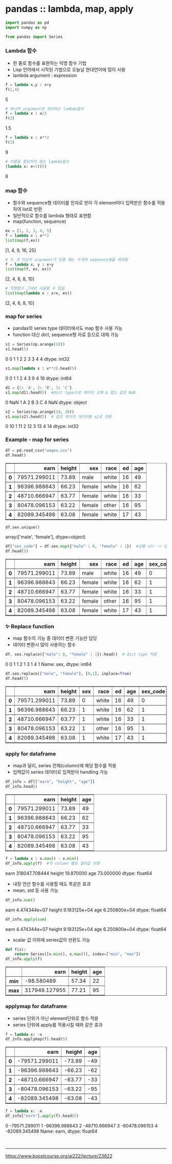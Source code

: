 # pandas :: lambda, map, apply


```python
import pandas as pd
import numpy as np
```


```python
from pandas import Series
```

### Lambda 함수

- 한 줄로 함수를 표현하는 익명 함수 기법
- Lisp 언어에서 시작된 기법으로 오늘날 현대언어에 많이 사용
- lambda argument : expression


```python
f = lambda x,y : x+y
f(1,4)
```




   5




```python
# 하나의 argument만 처리하는 lambda함수
f = lambda x : x/2
f(3)
```




   1.5




```python
f = lambda x : x**2
f(3)
```




   9




```python
# 이름을 할당하지 않는 lambda함수
(lambda x: x+1)(5)
```




   6



### map 함수

- 함수와 sequence형 데이터를 인자로 받아 각 element마다 입력받은 함수를 적용하여 list로 반환
- 일반적으로 함수를 lambda 형태로 표현함
- map(function, sequence)


```python
ex = [1, 2, 3, 4, 5]
f = lambda x : x**2
list(map(f,ex))
```




   [1, 4, 9, 16, 25]




```python
# 두 개 이상의 argument가 있을 때는 두개의 sequence형을 써야함
f = lambda x, y : x+y
list(map(f, ex, ex))
```




   [2, 4, 6, 8, 10]




```python
# 익명함수 그대로 사용할 수 있음
list(map(lambda x : x+x, ex))
```




   [2, 4, 6, 8, 10]



### map for series

- pandas의 series type 데이터에서도 map 함수 사용 가능
- function 대신 dict, sequence형 자료 등으로 대체 가능


```python
s1 = Series(np.arange(10))
s1.head(5)
```




   0    0
    1    1
    2    2
    3    3
    4    4
    dtype: int32




```python
s1.map(lambda x : x**2).head(5)
```




   0     0
    1     1
    2     4
    3     9
    4    16
    dtype: int64




```python
d1 = {1: 'A', 2: 'B', 3: 'C'}
s1.map(d1).head(5)  #dict type으로 데이터 교체 & 없는 값은 NaN
```




   0    NaN
    1      A
    2      B
    3      C
    4    NaN
    dtype: object




```python
s2 = Series(np.arange(10, 20))
s1.map(s2).head(5)  # 같은 위치의 데이터를 s2로 전환
```




   0    10
    1    11
    2    12
    3    13
    4    14
    dtype: int32



### Example - map for series


```python
df = pd.read_csv("wages.csv")
df.head()
```




<div>
<style scoped>
    .dataframe tbody tr th:only-of-type {
        vertical-align: middle;
    }

    .dataframe tbody tr th {
        vertical-align: top;
    }

    .dataframe thead th {
        text-align: right;
    }
</style>
<table border="1" class="dataframe">
  <thead>
    <tr style="text-align: right;">
      <th></th>
      <th>earn</th>
      <th>height</th>
      <th>sex</th>
      <th>race</th>
      <th>ed</th>
      <th>age</th>
    </tr>
  </thead>
  <tbody>
    <tr>
      <th>0</th>
      <td>79571.299011</td>
      <td>73.89</td>
      <td>male</td>
      <td>white</td>
      <td>16</td>
      <td>49</td>
    </tr>
    <tr>
      <th>1</th>
      <td>96396.988643</td>
      <td>66.23</td>
      <td>female</td>
      <td>white</td>
      <td>16</td>
      <td>62</td>
    </tr>
    <tr>
      <th>2</th>
      <td>48710.666947</td>
      <td>63.77</td>
      <td>female</td>
      <td>white</td>
      <td>16</td>
      <td>33</td>
    </tr>
    <tr>
      <th>3</th>
      <td>80478.096153</td>
      <td>63.22</td>
      <td>female</td>
      <td>other</td>
      <td>16</td>
      <td>95</td>
    </tr>
    <tr>
      <th>4</th>
      <td>82089.345498</td>
      <td>63.08</td>
      <td>female</td>
      <td>white</td>
      <td>17</td>
      <td>43</td>
    </tr>
  </tbody>
</table>
</div>




```python
df.sex.unique()
```




   array(['male', 'female'], dtype=object)




```python
df["sex_code"] = df.sex.map({"male" : 0, "female" : 1})  #성별 str -> 성별 code
df.head(5)
```




<div>
<style scoped>
    .dataframe tbody tr th:only-of-type {
        vertical-align: middle;
    }

    .dataframe tbody tr th {
        vertical-align: top;
    }

    .dataframe thead th {
        text-align: right;
    }
</style>
<table border="1" class="dataframe">
  <thead>
    <tr style="text-align: right;">
      <th></th>
      <th>earn</th>
      <th>height</th>
      <th>sex</th>
      <th>race</th>
      <th>ed</th>
      <th>age</th>
      <th>sex_code</th>
    </tr>
  </thead>
  <tbody>
    <tr>
      <th>0</th>
      <td>79571.299011</td>
      <td>73.89</td>
      <td>male</td>
      <td>white</td>
      <td>16</td>
      <td>49</td>
      <td>0</td>
    </tr>
    <tr>
      <th>1</th>
      <td>96396.988643</td>
      <td>66.23</td>
      <td>female</td>
      <td>white</td>
      <td>16</td>
      <td>62</td>
      <td>1</td>
    </tr>
    <tr>
      <th>2</th>
      <td>48710.666947</td>
      <td>63.77</td>
      <td>female</td>
      <td>white</td>
      <td>16</td>
      <td>33</td>
      <td>1</td>
    </tr>
    <tr>
      <th>3</th>
      <td>80478.096153</td>
      <td>63.22</td>
      <td>female</td>
      <td>other</td>
      <td>16</td>
      <td>95</td>
      <td>1</td>
    </tr>
    <tr>
      <th>4</th>
      <td>82089.345498</td>
      <td>63.08</td>
      <td>female</td>
      <td>white</td>
      <td>17</td>
      <td>43</td>
      <td>1</td>
    </tr>
  </tbody>
</table>
</div>



### ✨ Replace function

- map 함수의 기능 중 데이터 변환 기능만 담당
- 데이터 변환시 많이 사용하는 함수


```python
df. sex.replace({"male": 0, "female" : 1}).head()  # dict type 적용
```




   0    0
    1    1
    2    1
    3    1
    4    1
    Name: sex, dtype: int64




```python
df.sex.replace(["male", "female"], [0,1], inplace=True)
df.head(5)
```




<div>
<style scoped>
    .dataframe tbody tr th:only-of-type {
        vertical-align: middle;
    }

    .dataframe tbody tr th {
        vertical-align: top;
    }

    .dataframe thead th {
        text-align: right;
    }
</style>
<table border="1" class="dataframe">
  <thead>
    <tr style="text-align: right;">
      <th></th>
      <th>earn</th>
      <th>height</th>
      <th>sex</th>
      <th>race</th>
      <th>ed</th>
      <th>age</th>
      <th>sex_code</th>
    </tr>
  </thead>
  <tbody>
    <tr>
      <th>0</th>
      <td>79571.299011</td>
      <td>73.89</td>
      <td>0</td>
      <td>white</td>
      <td>16</td>
      <td>49</td>
      <td>0</td>
    </tr>
    <tr>
      <th>1</th>
      <td>96396.988643</td>
      <td>66.23</td>
      <td>1</td>
      <td>white</td>
      <td>16</td>
      <td>62</td>
      <td>1</td>
    </tr>
    <tr>
      <th>2</th>
      <td>48710.666947</td>
      <td>63.77</td>
      <td>1</td>
      <td>white</td>
      <td>16</td>
      <td>33</td>
      <td>1</td>
    </tr>
    <tr>
      <th>3</th>
      <td>80478.096153</td>
      <td>63.22</td>
      <td>1</td>
      <td>other</td>
      <td>16</td>
      <td>95</td>
      <td>1</td>
    </tr>
    <tr>
      <th>4</th>
      <td>82089.345498</td>
      <td>63.08</td>
      <td>1</td>
      <td>white</td>
      <td>17</td>
      <td>43</td>
      <td>1</td>
    </tr>
  </tbody>
</table>
</div>



### apply for dataframe

- map과 달리, series 전체(column)에 해당 함수를 적용
- 입력값이 series 데이터로 입력받아 handling 가능


```python
df_info = df[["earn", "height", "age"]]
df_info.head()
```




<div>
<style scoped>
    .dataframe tbody tr th:only-of-type {
        vertical-align: middle;
    }

    .dataframe tbody tr th {
        vertical-align: top;
    }

    .dataframe thead th {
        text-align: right;
    }
</style>
<table border="1" class="dataframe">
  <thead>
    <tr style="text-align: right;">
      <th></th>
      <th>earn</th>
      <th>height</th>
      <th>age</th>
    </tr>
  </thead>
  <tbody>
    <tr>
      <th>0</th>
      <td>79571.299011</td>
      <td>73.89</td>
      <td>49</td>
    </tr>
    <tr>
      <th>1</th>
      <td>96396.988643</td>
      <td>66.23</td>
      <td>62</td>
    </tr>
    <tr>
      <th>2</th>
      <td>48710.666947</td>
      <td>63.77</td>
      <td>33</td>
    </tr>
    <tr>
      <th>3</th>
      <td>80478.096153</td>
      <td>63.22</td>
      <td>95</td>
    </tr>
    <tr>
      <th>4</th>
      <td>82089.345498</td>
      <td>63.08</td>
      <td>43</td>
    </tr>
  </tbody>
</table>
</div>




```python
f = lambda x : x.max() - x.min()
df_info.apply(f)  #각 column 별로 결과값 반환
```




   earn      318047.708444
    height        19.870000
    age           73.000000
    dtype: float64



- 내장 연산 함수를 사용할 때도 똑같은 효과
- mean, std 등 사용 가능


```python
df_info.sum()
```




   earn      4.474344e+07
    height    9.183125e+04
    age       6.250800e+04
    dtype: float64




```python
df_info.apply(sum)
```




   earn      4.474344e+07
    height    9.183125e+04
    age       6.250800e+04
    dtype: float64



- scalar 값 이외에 series값의 반환도 가능


```python
def f(x):
    return Series([x.min(), x.max()], index=["min", "max"])
df_info.apply(f)
```




<div>
<style scoped>
    .dataframe tbody tr th:only-of-type {
        vertical-align: middle;
    }

    .dataframe tbody tr th {
        vertical-align: top;
    }

    .dataframe thead th {
        text-align: right;
    }
</style>
<table border="1" class="dataframe">
  <thead>
    <tr style="text-align: right;">
      <th></th>
      <th>earn</th>
      <th>height</th>
      <th>age</th>
    </tr>
  </thead>
  <tbody>
    <tr>
      <th>min</th>
      <td>-98.580489</td>
      <td>57.34</td>
      <td>22</td>
    </tr>
    <tr>
      <th>max</th>
      <td>317949.127955</td>
      <td>77.21</td>
      <td>95</td>
    </tr>
  </tbody>
</table>
</div>



### applymap for dataframe

- series 단위가 아닌 element단위로 함수 적용
- series 단위에 apply를 적용시킬 때와 같은 효과


```python
f = lambda x: -x
df_info.applymap(f).head(5)
```




<div>
<style scoped>
    .dataframe tbody tr th:only-of-type {
        vertical-align: middle;
    }

    .dataframe tbody tr th {
        vertical-align: top;
    }

    .dataframe thead th {
        text-align: right;
    }
</style>
<table border="1" class="dataframe">
  <thead>
    <tr style="text-align: right;">
      <th></th>
      <th>earn</th>
      <th>height</th>
      <th>age</th>
    </tr>
  </thead>
  <tbody>
    <tr>
      <th>0</th>
      <td>-79571.299011</td>
      <td>-73.89</td>
      <td>-49</td>
    </tr>
    <tr>
      <th>1</th>
      <td>-96396.988643</td>
      <td>-66.23</td>
      <td>-62</td>
    </tr>
    <tr>
      <th>2</th>
      <td>-48710.666947</td>
      <td>-63.77</td>
      <td>-33</td>
    </tr>
    <tr>
      <th>3</th>
      <td>-80478.096153</td>
      <td>-63.22</td>
      <td>-95</td>
    </tr>
    <tr>
      <th>4</th>
      <td>-82089.345498</td>
      <td>-63.08</td>
      <td>-43</td>
    </tr>
  </tbody>
</table>
</div>




```python
f = lambda x: -x
df_info["earn"].apply(f).head(5)
```




   0   -79571.299011
    1   -96396.988643
    2   -48710.666947
    3   -80478.096153
    4   -82089.345498
    Name: earn, dtype: float64



</br>

***
https://www.boostcourse.org/ai222/lecture/23822